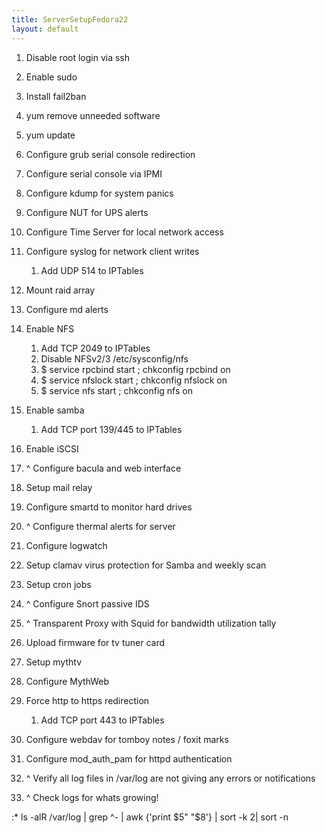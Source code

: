 ```yaml
---
title: ServerSetupFedora22
layout: default
---
```


1.  Disable root login via ssh
2.  Enable sudo
3.  Install fail2ban
4.  yum remove unneeded software
5.  yum update  
      
6.  Configure grub serial console redirection
7.  Configure serial console via IPMI
8.  Configure kdump for system panics
9.  Configure NUT for UPS alerts
10. Configure Time Server for local network access
11. Configure syslog for network client writes
    1.  Add UDP 514 to IPTables  
          
12. Mount raid array
13. Configure md alerts
14. Enable NFS
    1.  Add TCP 2049 to IPTables
    2.  Disable NFSv2/3 /etc/sysconfig/nfs
    3.  $ service rpcbind start ; chkconfig rpcbind on
    4.  $ service nfslock start ; chkconfig nfslock on
    5.  $ service nfs start ; chkconfig nfs on
15. Enable samba
    1.  Add TCP port 139/445 to IPTables
16. Enable iSCSI
17. ^ Configure bacula and web interface  
      
18. Setup mail relay
19. Configure smartd to monitor hard drives
20. ^ Configure thermal alerts for server
21. Configure logwatch
22. Setup clamav virus protection for Samba and weekly scan  
      
23. Setup cron jobs  
      
24. ^ Configure Snort passive IDS
25. ^ Transparent Proxy with Squid for bandwidth utilization tally  
      
26. Upload firmware for tv tuner card
27. Setup mythtv
28. Configure MythWeb
29. Force http to https redirection
    1.  Add TCP port 443 to IPTables
30. Configure webdav for tomboy notes / foxit marks
31. Configure mod\_auth\_pam for httpd authentication  
      
32. ^ Verify all log files in /var/log are not giving any errors or
    notifications
33. ^ Check logs for whats growing!

:\* ls -alR /var/log | grep ^- | awk {'print $5" "$8'} | sort -k 2| sort
-n
